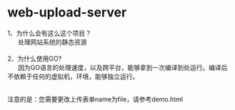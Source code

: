 # web-upload-server
1、为什么会有这么这个项目？
  <br />
  &nbsp;&nbsp;&nbsp;&nbsp;&nbsp;
	处理网站系统的静态资源
	<br />  
2、为什么使用GO?
 <br />
  &nbsp;&nbsp;&nbsp;&nbsp;&nbsp;
  因为GO语言的处理速度，以及跨平台，能够拿到一次编译到处运行。编译后不依赖于任何的虚拟机，环境，能够独立运行。
  
<br />
注意的是：您需要更改上传表单name为file，请参考demo.html

